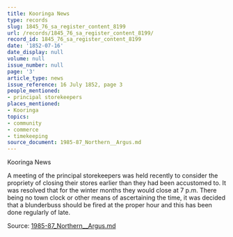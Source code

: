 ```yaml
---
title: Kooringa News
type: records
slug: 1845_76_sa_register_content_8199
url: /records/1845_76_sa_register_content_8199/
record_id: 1845_76_sa_register_content_8199
date: '1852-07-16'
date_display: null
volume: null
issue_number: null
page: '3'
article_type: news
issue_reference: 16 July 1852, page 3
people_mentioned:
- principal storekeepers
places_mentioned:
- Kooringa
topics:
- community
- commerce
- timekeeping
source_document: 1985-87_Northern__Argus.md
---
```


Kooringa News

A meeting of the principal storekeepers was held recently to consider the propriety of closing their stores earlier than they had been accustomed to.  It was resolved that for the winter months they would close at 7 p.m.  There being no town clock or other means of ascertaining the time, it was decided that a blunderbuss should be fired at the proper hour and this has been done regularly of late.

Source: [1985-87_Northern__Argus.md](/downloads/markdown/1985-87_Northern__Argus.md)
